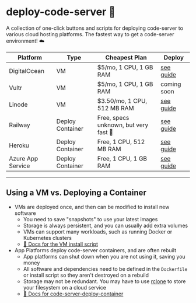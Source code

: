 # deploy-code-server 🚀

A collection of one-click buttons and scripts for deploying code-server to various cloud hosting platforms. The fastest way to get a code-server environment! ☁️

| Platform          | Type             | Cheapest Plan                         | Deploy                                                   |
| ----------------- | ---------------- | ------------------------------------- | -------------------------------------------------------- |
| DigitalOcean      | VM               | $5/mo, 1 CPU, 1 GB RAM                | [see guide](guides/digitalocean.md)                      |
| Vultr             | VM               | $5/mo, 1 CPU, 1 GB RAM                | coming soon                                              |
| Linode            | VM               | $3.50/mo, 1 CPU, 512 MB RAM           | [see guide](guides/linode.md)                            |
| Railway           | Deploy Container | Free, specs unknown, but very fast 🚀 | [see guide](guides/railway.md)                           |
| Heroku            | Deploy Container | Free, 1 CPU, 512 MB RAM               | [see guide](guides/heroku.md)                            |
| Azure App Service | Deploy Container | Free, 1 CPU, 1 GB RAM                 | [see guide](https://github.com/bencdr/code-server-azure) |

---

## Using a VM vs. Deploying a Container

- VMs are deployed once, and then can be modified to install new software
  - You need to save "snapshots" to use your latest images
  - Storage is always persistent, and you can usually add extra volumes
  - VMs can support many workloads, such as running Docker or Kubernetes clusters
  - [👀 Docs for the VM install script](vm-script/)
- App Platforms deploy code-server containers, and are often rebuilt
  - App platforms can shut down when you are not using it, saving you money
  - All software and dependencies need to be defined in the `Dockerfile` or install script so they aren't destroyed on a rebuild
  - Storage may not be redundant. You may have to use [rclone](https://rclone.org/) to store your filesystem on a cloud service
  - [📄 Docs for code-server-deploy-container](deploy-container/)
